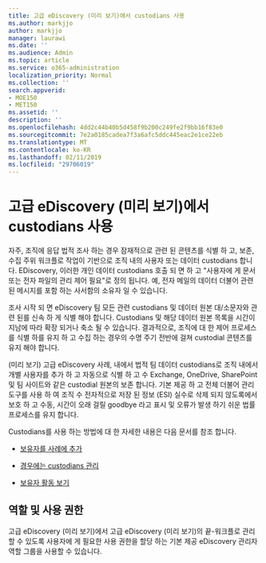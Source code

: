 ```yaml
---
title: 고급 eDiscovery (미리 보기)에서 custodians 사용
ms.author: markjjo
author: markjjo
manager: laurawi
ms.date: ''
ms.audience: Admin
ms.topic: article
ms.service: o365-administration
localization_priority: Normal
ms.collection: ''
search.appverid:
- MOE150
- MET150
ms.assetid: ''
description: ''
ms.openlocfilehash: 4dd2c44b40b5d458f9b200c249fe2f9bb16f83e0
ms.sourcegitcommit: 7e2a0185cadea7f3a6afc5ddc445eac2e1ce22eb
ms.translationtype: MT
ms.contentlocale: ko-KR
ms.lasthandoff: 02/11/2019
ms.locfileid: "29706019"
---
```

# <a name="work-with-custodians-in-advanced-ediscovery-preview"></a>고급 eDiscovery (미리 보기)에서 custodians 사용

자주, 조직에 응답 법적 조사 하는 경우 잠재적으로 관련 된 콘텐츠를 식별 하 고, 보존, 수집 주위 워크플로 작업이 기반으로 조직 내의 사용자 또는 데이터 custodians 합니다. EDiscovery, 이러한 개인 데이터 custodians 호출 되 면 하 고 "사용자에 게 문서 또는 전자 파일의 관리 제어 필요"로 정의 됩니다. 예, 전자 메일의 데이터 더불어 관련 된 메시지를 포함 하는 사서함의 소유자 일 수 있습니다.  

조사 시작 되 면 eDiscovery 팀 모든 관련 custodians 및 데이터 원본 대/소문자와 관련 된를 신속 하 게 식별 해야 합니다. Custodians 및 해당 데이터 원본 목록을 시간이 지남에 따라 확장 되거나 축소 될 수 있습니다. 결과적으로, 조직에 대 한 제어 프로세스를 식별 하를 유지 하 고 수집 하는 경우의 수명 주기 전반에 걸쳐 custodial 콘텐츠를 유지 해야 합니다.

(미리 보기) 고급 eDiscovery 사례, 내에서 법적 팀 데이터 custodians로 조직 내에서 개별 사용자를 추가 하 고 자동으로 식별 하 고 수 Exchange, OneDrive, SharePoint 및 팀 사이트와 같은 custodial 원본의 보존 합니다. 기본 제공 하 고 전체 더불어 관리 도구를 사용 하 여 조직 수 전자적으로 저장 된 정보 (ESI) 실수로 삭제 되지 않도록에서 보호 하 고 수동, 시간이 오래 걸릴 goodbye 라고 표시 및 오류가 발생 하기 쉬운 법률 프로세스를 유지 합니다. 

Custodians를 사용 하는 방법에 대 한 자세한 내용은 다음 문서를 참조 합니다. 

- [보유자를 사례에 추가](add-custodians-to-case.md)

- [경우에는 custodians 관리](manage-new-custodians.md)

- [보유자 활동 보기](view-custodian-activity.md)

## <a name="roles-and-permissions"></a>역할 및 사용 권한

고급 eDiscovery (미리 보기)에서 고급 eDiscovery (미리 보기)의 끝-워크플로 관리할 수 있도록 사용자에 게 필요한 사용 권한을 할당 하는 기본 제공 eDiscovery 관리자 역할 그룹을 사용할 수 있습니다.

